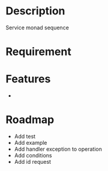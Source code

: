 # Description
Service monad sequence

# Requirement

# Features
*

# Roadmap
* Add test
* Add example
* Add handler exception to operation
* Add conditions
* Add id request
